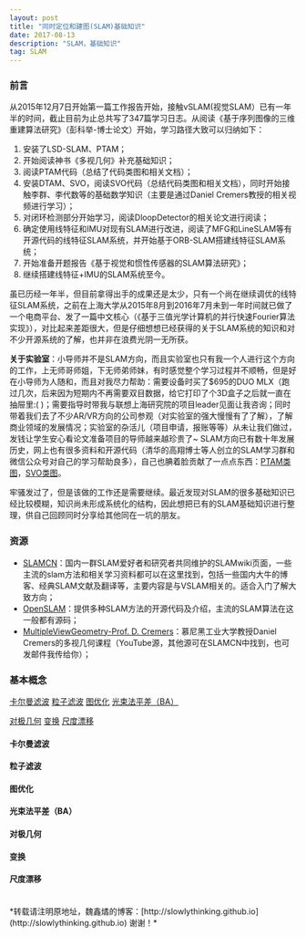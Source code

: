 ```yaml
---
layout: post
title: "同时定位和建图(SLAM)基础知识"
date: 2017-08-13 
description: "SLAM，基础知识"
tag: SLAM 
---   
```


### 前言

从2015年12月7日开始第一篇工作报告开始，接触vSLAM(视觉SLAM）已有一年半的时间，截止目前为止总共写了347篇学习日志。从阅读《基于序列图像的三维重建算法研究》（彭科举-博士论文）开始，学习路径大致可以归纳如下：

1. 安装了LSD-SLAM、PTAM；
2. 开始阅读神书《多视几何》补充基础知识；
3. 阅读PTAM代码（总结了代码类图和相关文档）；
4. 安装DTAM、SVO，阅读SVO代码（总结代码类图和相关文档），同时开始接触李群、李代数等的基础数学知识（主要是通过Daniel Cremers教授的相关视频进行学习）；
5. 对闭环检测部分开始学习，阅读DloopDetector的相关论文进行阅读；
6. 确定使用线特征和IMU对现有SLAM进行改进，阅读了MFG和LineSLAM等有开源代码的线特征SLAM系统，并开始基于ORB-SLAM搭建线特征SLAM系统；
7. 开始准备开题报告《基于视觉和惯性传感器的SLAM算法研究》；
8. 继续搭建线特征+IMU的SLAM系统至今。

虽已历经一年半，但目前拿得出手的成果还是太少，只有一个尚在继续调优的线特征SLAM系统，之前在上海大学从2015年8月到2016年7月未到一年时间就已做了一个电商平台、发了一篇中文核心（《基于三值光学计算机的并行快速Fourier算法实现》），对比起来差距很大，但是仔细想想已经获得的关于SLAM系统的知识和对不少开源系统的了解，也并非在浪费光阴一无所获。

**关于实验室**：小导师并不是SLAM方向，而且实验室也只有我一个人进行这个方向的工作，上无师哥师姐，下无师弟师妹，有时感觉整个学习过程并不顺畅，但是好在小导师为人随和，而且对我尽力帮助：需要设备时买了$695的DUO MLX（跑过几次，后来因为短期内不再需要双目数据，给它打印了个3D盒子之后就一直在抽屉里:( )；需要指导时带我与联想上海研究院的项目leader见面让我咨询；同时带着我们去了不少AR/VR方向的公司参观（对实验室的强大慢慢有了了解），了解商业领域的发展情况；实验室的杂活儿（项目申请，报账等等）从未让我们做过，发钱让学生安心看论文准备项目的导师越来越珍贵了~ SLAM方向已有数十年发展历史，网上也有很多资料和开源代码（清华的高翔博士等人创立的SLAM学习群和微信公众号对自己的学习帮助良多），自己也腆着脸贡献了一点点东西：[PTAM类图](http://www.slamcn.org/index.php/PTAM)，[SVO类图](http://www.slamcn.org/index.php/SVO)。

牢骚发过了，但是该做的工作还是需要继续。最近发现对SLAM的很多基础知识已经比较模糊，知识尚未形成系统化的结构，因此想把已有的SLAM基础知识进行整理，供自己回顾同时分享给其他同在一坑的朋友。

### 资源


- [SLAMCN](http://www.slamcn.org/index.php)：国内一群SLAM爱好者和研究者共同维护的SLAMwiki页面，一些主流的slam方法和相关学习资料都可以在这里找到，包括一些国内大牛的博客、经典SLAM文献及翻译等，主要内容是与VSLAM相关的。适合入门了解大致方向；
- [OpenSLAM](http://openslam.org/)：提供多种SLAM方法的开源代码及介绍，主流的SLAM算法在这一般都有源码；
- [MultipleViewGeometry-Prof. D. Cremers](https://www.youtube.com/playlist?list=PLTBdjV_4f-EJn6udZ34tht9EVIW7lbeo4)：慕尼黑工业大学教授Daniel Cremers的多视几何课程（YouTube源，其他源可在SLAMCN中找到，也可发邮件我传给你）；

### 基本概念

[卡尔曼滤波](#卡尔曼滤波) [粒子滤波](#粒子滤波) [图优化](#图优化) [光束法平差（BA）](#光束法平差（BA）)

[对极几何](#对极几何) [变换](#变换) [尺度漂移](#尺度漂移) 

#### 卡尔曼滤波

#### 粒子滤波

#### 图优化

#### 光束法平差（BA）

#### 对极几何

#### 变换

#### 尺度漂移

#### 





<br>
*转载请注明原地址，魏鑫燏的博客：[http://slowlythinking.github.io](http://slowlythinking.github.io) 谢谢！*
